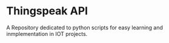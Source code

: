 # Thingspeak API

A Repository dedicated to python scripts for easy learning and inmplementation in IOT projects.
